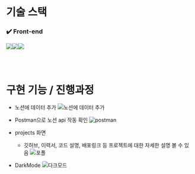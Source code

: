 # 기술 스택

### ✔️ Front-end

<img src="https://img.shields.io/badge/Next.js-000000?style=for-the-badge&logo=Next.js&logoColor=ffffff"><img src="https://img.shields.io/badge/TypeScript-1572B6?style=for-the-badge&logo=TypeScript&logoColor=white"><img src="https://img.shields.io/badge/TailwindCss-ffffff?style=for-the-badge&logo=TailwindCss&logoColor=61DAFB">

<Br />
<Br />

# 구현 기능 / 진행과정

- 노션에 데이터 추가
  ![노션에 데이터 추가](https://github.com/amy3374/My-Portfolio/assets/119571479/81b490f1-bcbc-4eed-bd1e-7c8b7700acfe)

- Postman으로 노션 api 작동 확인
  ![postman](https://github.com/amy3374/My-Portfolio/assets/119571479/7253fb4b-a249-401d-b704-4b09f3605d51)

- projects 화면
  - 깃허브, 이력서, 코드 설명, 배포링크 등 프로젝트에 대한 자세한 설명 볼 수 있음
    ![포폴](https://github.com/amy3374/My-Portfolio/assets/119571479/fb2c9585-b4a0-460f-9c21-986cd2cd6cc7)
  
- DarkMode
  ![다크모드](https://github.com/amy3374/My-Portfolio/assets/119571479/4d54ab80-4460-4f01-971c-977aa09b1dca)
